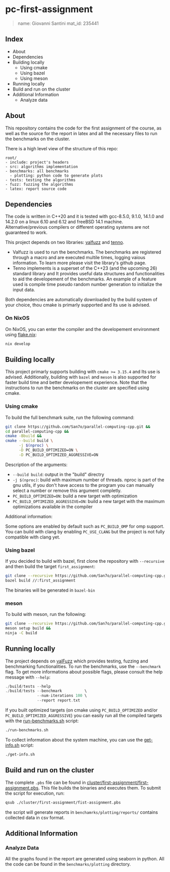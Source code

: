 # pc-first-assignment

> name: Giovanni Santini
> mat_id: 235441

## Index

- About
- Dependencies
- Building locally
  - Using cmake
  - Using bazel
  - Using meson
- Running locally
- Build and run on the cluster
- Additional Information
  - Analyze data

## About

This repository contains the code for the first assignment of
the course, as well as the source for the report in latex and
all the necessary files to run the benchmarks on the cluster.

There is a high level view of the structure of this repo:

```
root/
- include: project's headers
- src: algorithms implementation
- benchmarks: all benchmarks
  - plotting: python code to generate plots
- tests: testing the algorithms
- fuzz: fuzzing the algorithms
- latex: report source code
```

## Dependencies

The code is written in C++20 and it is tested with gcc-8.5.0,
9.1.0, 14.1.0 and 14.2.0 on a linux 6.10 and 6.12 and freeBSD 14.1
machine. Alternative/previous compilers or different operating
systems are not guaranteed to work.

This project depends on two libraries: [valfuzz](https://github.com/San7o/valFuzz.git)
and [tenno](https://github.com/San7o/tenno-tl.git).
- Valfuzz is used to run the benchmarks. The benchmarks are
  registered through a macro and are executed multile times, logging
  vaious information. To learn more please visit the library's
  github page.
- Tenno implements is a superset of the C++23 (and the upcoming 26)
  standard library and It provides useful data structures and
  functionalities to aid the developement of the benchmarks.
  An example of a feature used is compile time pseudo random
  number generation to initialize the input data.

Both dependencies are automatically downloaded by the build
system of your choice, thou cmake is primarly supported and Its
use is advised.

### On NixOS

On NixOS, you can enter the compiler and the developement
environment using [flake.nix](./flake.nix):

```bash
nix develop
```

## Building locally

This project primarly supports building with `cmake >= 3.15.4` and
Its use is advised. Additionally, building with `bazel`
and `meson` is also supported for faster build time and better 
developement experience. Note that the instructions to run
the benchmarks on the cluster are specified using cmake.

### Using cmake

To build the full benchmark suite, run the following command:

```bash
git clone https://github.com/San7o/parallel-computing-cpp.git &&
cd parallel-computing-cpp &&
cmake -Bbuild &&
cmake --build build \
      -j $(nproc) \
	  -D PC_BUILD_OPTIMIZED=ON \
	  -D PC_BUILD_OPTIMIZED_AGGRESSIVE=ON
```

Description of the arguments:

- `--build build`: output in the "build" directry
- `-j $(nproc)`: build with maximum number of threads. nproc
  is part of the gnu utils, if you don't have access to the
  program you can manually select a number or remove this
  argument completly.
- `PC_BUILD_OPTIMIZED=ON`: build a new target with optimization
- `PC_BUILD_OPTIMIZED_AGGRESSIVE=ON`: build a new target with
  the maximum optimizations available in the compiler
 
Additional information:

Some options are enabled by default such as `PC_BUILD_OMP` for
omp support. You can build with clang by enabling
`PC_USE_CLANG` but the project is not fully compatible
with clang yet.

### Using bazel

If you decided to build with bazel, first clone the
repository with `--recursive` and then build the
target `first_assignment`:

```bash
git clone --recursive https://github.com/San7o/parallel-computing-cpp.git &&
bazel build //:first_assignment
```

The binaries will be generated in `bazel-bin`

### meson

To build with meson, run the following:

```bash
git clone --recursive https://github.com/San7o/parallel-computing-cpp.git &&
meson setup build &&
ninja -C build
```

## Running locally

The project depends on [valFuzz](https://github.com/San7o/valFuzz) which
provides testing, fuzzing and benchmarking functionalities.
To run the benchmarks, use the `--benchmark` flag. To get
more informations about possible flags, please consult
the help message with `--help`:

```c++
./build/tests --help
./build/tests --benchmark          \
              --num-iterations 100 \
			  --report report.txt
```

If you built optimized targets (on cmake using `PC_BUILD_OPTIMIZED`
and/or `PC_BUILD_OPTIMIZED_AGGRESSIVE`) you can easily run all the
compiled targets with the [run-benchmarks.sh](./run-benchmarks.sh)
script:

```bash
./run-benchmarks.sh
```

To collect information about the system machine, you can use
the [get-info.sh](./get-info.sh) script:

```bash
./get-info.sh
```

## Build and run on the cluster

The complete `.pbs` file can be found in
[cluster/first-assignment/first-assignment.pbs](./cluster/first-assignment/first-assignment.pbs).
This file builds the binaries and executes them.
To submit the script for execution, run:

```bash
qsub ./cluster/first-assignment/fist-assignment.pbs
```

the script will generate reports in `benchamrks/plotting/reports/`
contains collected data in csv format.

## Additional Information

### Analyze Data

All the graphs found in the report are generated
using seaborn in python. All the code can be
found in the `benchmarks/plotting` directory.

